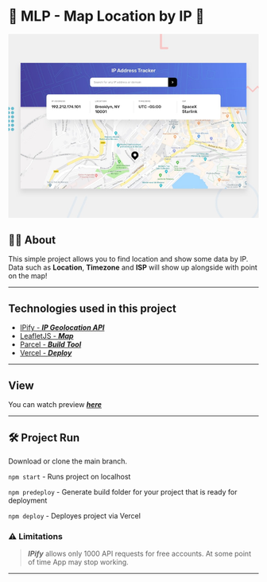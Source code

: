 # :pushpin: MLP - Map Location by IP 	:round_pushpin:

![Design preview for the IP address tracker coding challenge](./design/desktop-preview.jpg)

## :memo::pencil: About

This simple project allows you to find location and show some data by IP. Data such as **Location**, **Timezone** and **ISP** will show up alongside with point on the map!

---
## Technologies used in this project  
* [IPify - ***IP Geolocation API***](https://geo.ipify.org/)  
* [LeafletJS - ***Map***](https://leafletjs.com/)  
* [Parcel - ***Build Tool***](https://parceljs.org/)  
* [Vercel - ***Deploy***](https://vercel.com/)  

---
## View
You can watch preview [*****here*****](https://mlp-map-location-by-ip.vercel.app/)   

---
## :hammer_and_wrench: Project Run  

Download or clone the main branch.

`npm start` -  Runs project on localhost  

`npm predeploy` - Generate build folder for your project that is ready for deployment  

`npm deploy` - Deployes project via Vercel  

### :warning: Limitations
> *****IPify***** allows only 1000 API requests for free accounts. At some point of time App may stop working.  

---


